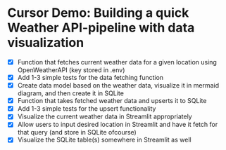 # Cursor Demo: Building a quick Weather API-pipeline with data visualization

- [x] Function that fetches current weather data for a given location using OpenWeatherAPI (key stored in .env)
- [x] Add 1-3 simple tests for the data fetching function
- [x] Create data model based on the weather data, visualize it in mermaid diagram, and then create it in SQLite
- [x] Function that takes fetched weather data and upserts it to SQLite
- [x] Add 1-3 simple tests for the upsert functionality
- [x] Visualize the current weather data in Streamlit appropriately
- [x] Allow users to input desired location in Streamlit and have it fetch for that query (and store in SQLite ofcourse)
- [x] Visualize the SQLite table(s) somewhere in Streamlit as well 